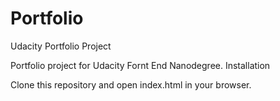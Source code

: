 # Portfolio

Udacity Portfolio Project

Portfolio project for Udacity Fornt End Nanodegree.
Installation

Clone this repository and open index.html in your browser.
